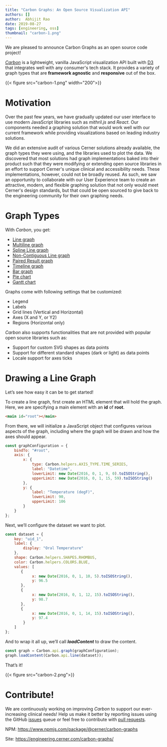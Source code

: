```yaml
---
title: "Carbon Graphs: An Open Source Visualization API"
authors: []
author:  Abhijit Rao
date: 2019-08-27
tags: [engineering, oss]
thumbnail: "carbon-1.png"
---
```


We are pleased to announce Carbon Graphs as an open source code project!

*[Carbon](https://github.com/cerner/carbon-graphs)* is a lightweight, vanilla JavaScript visualization API built with [D3](https://d3js.org/) that integrates well with any consumer's tech stack. It provides a variety of graph types that are **framework agnostic** and **responsive** out of the box.

{{< figure src="carbon-1.png" width="200">}}

# Motivation
Over the past few years, we have gradually updated our user interface to use modern JavaScript libraries such as *mithril.js* and *React*. Our components needed a graphing solution that would work well with our current framework while providing visualizations based on leading industry solutions.

We did an extensive audit of various Cerner solutions already available, the graph types they were using, and the libraries used to plot the data. We discovered that most solutions had graph implementations baked into their product such that they were modifying or extending open source libraries in an effort to support Cerner's unique clinical and accessibility needs. These implementations, however, could not be broadly reused. As such, we saw an opportunity to collaborate with our User Experience team to create an attractive, modern, and flexible graphing solution that not only would meet Cerner's design standards, but that could be open sourced to give back to the engineering community for their own graphing needs.

# Graph Types
With *Carbon*, you get:

* [Line graph](https://engineering.cerner.com/carbon-graphs/#/line/simple)
* [Multiline graph](https://engineering.cerner.com/carbon-graphs/#/multi-line/simple)
* [Spline Line graph](https://engineering.cerner.com/carbon-graphs/#/spline/simple)
* [Non-Contiguous Line graph](https://engineering.cerner.com/carbon-graphs/#/non-contiguous-line/simple)
* [Paired Result graph](https://engineering.cerner.com/carbon-graphs/#/paired-result/simple)
* [Timeline graph](https://engineering.cerner.com/carbon-graphs/#/timeline/simple)
* [Bar graph](https://engineering.cerner.com/carbon-graphs/#/bar/simple)
* [Pie chart](https://engineering.cerner.com/carbon-graphs/#/pie/simple)
* [Gantt chart](https://engineering.cerner.com/carbon-graphs/#/gantt/simple)

Graphs come with following settings that be customized:

* Legend
* Labels
* Grid lines (Vertical and Horizontal)
* Axes (X and Y, or Y2)
* Regions (Horizontal only)

*Carbon* also supports functionalities that are not provided with popular open source libraries such as:

* Support for custom SVG shapes as data points
* Support for different standard shapes (dark or light) as data points
* Locale support for axes ticks

# Drawing a Line Graph

Let’s see how easy it can be to get started!

To create a line graph, first create an HTML element that will hold the graph. Here, we are specifying a main element with an **id** of **root**.

``` html
<main id="root"></main>
```

From there, we will initialize a JavaScript object that configures various aspects of the graph, including where the graph will be drawn and how the axes should appear.

``` js
const graphConfiguration = {
    bindTo: "#root",
    axis: {
        x: {
            type: Carbon.helpers.AXIS_TYPE.TIME_SERIES,
            label: "Datetime",
            lowerLimit: new Date(2016, 0, 1, 9, 0).toISOString(),
            upperLimit: new Date(2016, 0, 1, 15, 59).toISOString()
        },
        y: {
            label: "Temperature (degF)",
            lowerLimit: 90,
            upperLimit: 106
        }
    }
};

```

Next, we’ll configure the dataset we want to plot.

``` js
const dataset = {
    key: "uid_1",
    label: {
        display: "Oral Temperature"
    },
    shape: Carbon.helpers.SHAPES.RHOMBUS,
    color: Carbon.helpers.COLORS.BLUE,
    values: [
       {
            x: new Date(2016, 0, 1, 10, 5).toISOString(),
            y: 96.5
       },
       {
            x: new Date(2016, 0, 1, 12, 15).toISOString(),
            y: 98.7
       },
       {
            x: new Date(2016, 0, 1, 14, 15).toISOString(),
            y: 97.4
        }
    ]
};

```

And to wrap it all up, we’ll call ***loadContent*** to draw the content.

``` js
const graph = Carbon.api.graph(graphConfiguration);
graph.loadContent(Carbon.api.line(dataset));

```

That’s it!

{{< figure src="carbon-2.png">}}

# Contribute!
We are continuously working on improving *Carbon* to support our ever-increasing clinical needs! Help us make it better by reporting issues using the GitHub [issues](https://github.com/cerner/carbon-graphs/issues) queue or feel free to contribute with [pull requests](https://github.com/cerner/carbon-graphs/pulls).

NPM: https://www.npmjs.com/package/@cerner/carbon-graphs

Site: https://engineering.cerner.com/carbon-graphs/
